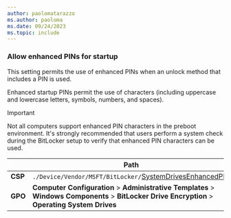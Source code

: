 ```yaml
---
author: paolomatarazzo
ms.author: paoloma
ms.date: 09/24/2023
ms.topic: include
---
```


### Allow enhanced PINs for startup

This setting permits the use of enhanced PINs when an unlock method that includes a PIN is used.

Enhanced startup PINs permit the use of characters (including uppercase and lowercase letters, symbols, numbers, and spaces).

> [!IMPORTANT]
> Not all computers support enhanced PIN characters in the preboot environment. It's strongly recommended that users perform a system check during the BitLocker setup to verify that enhanced PIN characters can be used.

|  | Path |
|--|--|
| **CSP** | `./Device/Vendor/MSFT/BitLocker/`[SystemDrivesEnhancedPIN](/windows/client-management/mdm/bitlocker-csp#systemdrivesenhancedpin) |
| **GPO** | **Computer Configuration** > **Administrative Templates** > **Windows Components** > **BitLocker Drive Encryption** > **Operating System Drives** |
